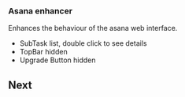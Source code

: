 ### Asana enhancer
Enhances the behaviour of the asana web interface.

- SubTask list, double click to see details
- TopBar hidden
- Upgrade Button hidden

## Next